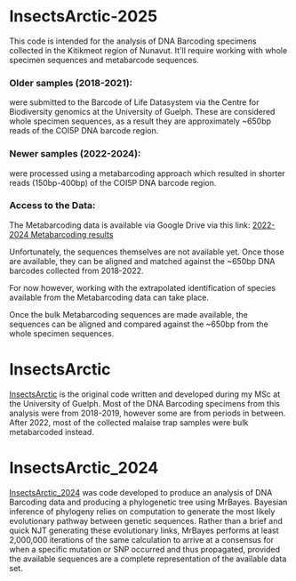 
# InsectsArctic-2025
This code is intended for the analysis of DNA Barcoding specimens collected in the Kitikmeot region of Nunavut. It'll require working with whole specimen sequences and metabarcode sequences.

### Older samples (2018-2021):
were submitted to the Barcode of Life Datasystem via the Centre for Biodiversity genomics at the University of Guelph. These are considered whole specimen sequences, as a result they are approximately ~650bp reads of the COI5P DNA barcode region.

### Newer samples (2022-2024):
were processed using a metabarcoding approach which resulted in shorter reads (150bp-400bp) of the COI5P DNA barcode region.

### Access to the Data:
The Metabarcoding data is available via Google Drive via this link: [2022-2024 Metabarcoding results](https://drive.google.com/drive/folders/1BJ3ADx4dtjJ7CCvT_0YDmxkVAyypIod_?usp=drive_link)

Unfortunately, the sequences themselves are not available yet. Once those are available, they can be aligned and matched against the ~650bp DNA barcodes collected from 2018-2022.

For now however, working with the extrapolated identification of species available from the Metabarcoding data can take place.

Once the bulk Metabarcoding sequences are made available, the sequences can be aligned and compared against the ~650bp from the whole specimen sequences.

# InsectsArctic
[InsectsArctic](https://github.com/hominidae/InsectsArctic) is the original code written and developed during my MSc at the University of Guelph. Most of the DNA Barcoding specimens from this analysis were from 2018-2019, however some are from periods in between. After 2022, most of the collected malaise trap samples were bulk metabarcoded instead.

# InsectsArctic_2024
[InsectsArctic_2024](https://github.com/hominidae/InsectsArctic_2024) was code developed to produce an analysis of DNA Barcoding data and producing a phylogenetic tree using MrBayes. Bayesian inference of phylogeny relies on computation to generate the most likely evolutionary pathway between genetic sequences. Rather than a brief and quick NJT generating these evolutionary links, MrBayes performs at least 2,000,000 iterations of the same calculation to arrive at a consensus for when a specific mutation or SNP occurred and thus propagated, provided the available sequences are a complete representation of the available data set.
